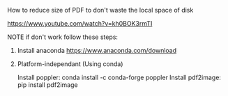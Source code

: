 How to reduce size of PDF to don't waste the local space of disk

https://www.youtube.com/watch?v=kh0BOK3rmTI



NOTE
if don't work follow these steps:
1. Install anaconda  https://www.anaconda.com/download
2. Platform-independant (Using conda)

    Install poppler: conda install -c conda-forge poppler
    Install pdf2image: pip install pdf2image
